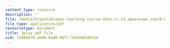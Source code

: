 ```yaml
---
content_type: resource
description: ''
file: /media/https%3A/open-learning-course-data-rc.s3.amazonaws.com/8-01sc-classical-mechanics-fall-2016/7208b870ab600ad006f7543bd62d015d_z5JfWSocZUQ.pdf
file_type: application/pdf
resourcetype: Document
title: 3play pdf file
uid: 7208b870-ab60-0ad0-06f7-543bd62d015d
---
```

